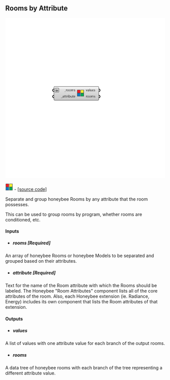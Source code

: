 ## Rooms by Attribute

![](../../images/components/Rooms_by_Attribute.png)

![](../../images/icons/Rooms_by_Attribute.png) - [[source code]](https://github.com/ladybug-tools/honeybee-grasshopper-core/blob/master/honeybee_grasshopper_core/src//HB%20Rooms%20by%20Attribute.py)


Separate and group honeybee Rooms by any attribute that the room possesses. 

This can be used to group rooms by program, whether rooms are conditioned, etc. 



#### Inputs
* ##### rooms [Required]
An array of honeybee Rooms or honeybee Models to be separated and grouped based on their attributes. 
* ##### attribute [Required]
Text for the name of the Room attribute with which the Rooms should be labeled. The Honeybee "Room Attributes" component lists all of the core attributes of the room. Also, each Honeybee extension (ie. Radiance, Energy) includes its own component that lists the Room attributes of that extension. 

#### Outputs
* ##### values
A list of values with one attribute value for each branch of the output rooms. 
* ##### rooms
A data tree of honeybee rooms with each branch of the tree representing a different attribute value. 